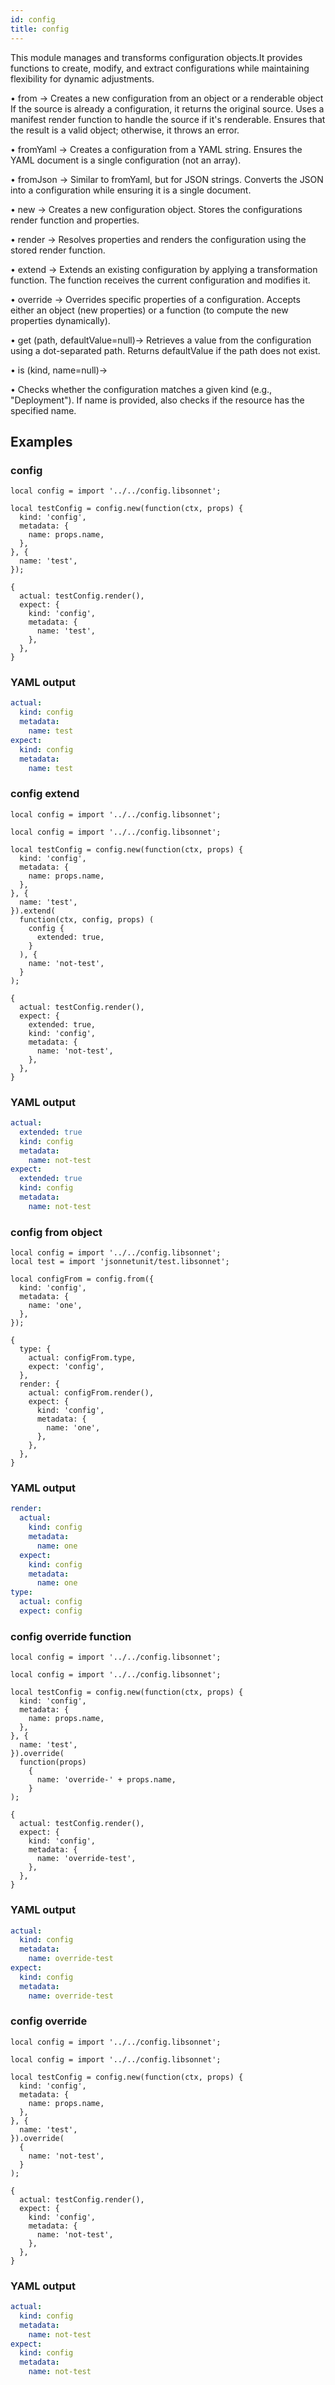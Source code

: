 ```yaml
---
id: config
title: config
---
```


This module manages and transforms configuration objects.It provides functions to create, modify, and extract configurations while maintaining flexibility for dynamic adjustments.


• from → Creates a new configuration from an object or a renderable object
   If the source is already a configuration, it returns the original source.
   Uses a manifest render function to handle the source if it's renderable.
   Ensures that the result is a valid object; otherwise, it throws an error.

• fromYaml →
Creates a configuration from a YAML string.
Ensures the YAML document is a single configuration (not an array).

• fromJson →
Similar to fromYaml, but for JSON strings.
Converts the JSON into a configuration while ensuring it is a single document.

• new →
Creates a new configuration object.
Stores the configurations render function and properties.

• render →
Resolves properties and renders the configuration using the stored render function.

• extend →
Extends an existing configuration by applying a transformation function.
The function receives the current configuration and modifies it.

• override →
Overrides specific properties of a configuration.
Accepts either an object (new properties) or a function (to compute the new properties dynamically).

• get (path, defaultValue=null)→
Retrieves a value from the configuration using a dot-separated path.
Returns defaultValue if the path does not exist.

• is (kind, name=null)→

• Checks whether the configuration matches a given kind (e.g., "Deployment").
If name is provided, also checks if the resource has the specified name.

## Examples

### config

```
local config = import '../../config.libsonnet';

local testConfig = config.new(function(ctx, props) {
  kind: 'config',
  metadata: {
    name: props.name,
  },
}, {
  name: 'test',
});

{
  actual: testConfig.render(),
  expect: {
    kind: 'config',
    metadata: {
      name: 'test',
    },
  },
}
```
### YAML output
```yaml
actual:
  kind: config
  metadata:
    name: test
expect:
  kind: config
  metadata:
    name: test
```
### config extend

```
local config = import '../../config.libsonnet';

local config = import '../../config.libsonnet';

local testConfig = config.new(function(ctx, props) {
  kind: 'config',
  metadata: {
    name: props.name,
  },
}, {
  name: 'test',
}).extend(
  function(ctx, config, props) (
    config {
      extended: true,
    }
  ), {
    name: 'not-test',
  }
);

{
  actual: testConfig.render(),
  expect: {
    extended: true,
    kind: 'config',
    metadata: {
      name: 'not-test',
    },
  },
}
```
### YAML output
```yaml
actual:
  extended: true
  kind: config
  metadata:
    name: not-test
expect:
  extended: true
  kind: config
  metadata:
    name: not-test
```
### config from object
```
local config = import '../../config.libsonnet';
local test = import 'jsonnetunit/test.libsonnet';

local configFrom = config.from({
  kind: 'config',
  metadata: {
    name: 'one',
  },
});

{
  type: {
    actual: configFrom.type,
    expect: 'config',
  },
  render: {
    actual: configFrom.render(),
    expect: {
      kind: 'config',
      metadata: {
        name: 'one',
      },
    },
  },
}
```
### YAML output
```yaml
render:
  actual:
    kind: config
    metadata:
      name: one
  expect:
    kind: config
    metadata:
      name: one
type:
  actual: config
  expect: config
```
### config override function

```
local config = import '../../config.libsonnet';

local config = import '../../config.libsonnet';

local testConfig = config.new(function(ctx, props) {
  kind: 'config',
  metadata: {
    name: props.name,
  },
}, {
  name: 'test',
}).override(
  function(props)
    {
      name: 'override-' + props.name,
    }
);

{
  actual: testConfig.render(),
  expect: {
    kind: 'config',
    metadata: {
      name: 'override-test',
    },
  },
}
```

### YAML output
```yaml
actual:
  kind: config
  metadata:
    name: override-test
expect:
  kind: config
  metadata:
    name: override-test
```

### config override

```
local config = import '../../config.libsonnet';

local config = import '../../config.libsonnet';

local testConfig = config.new(function(ctx, props) {
  kind: 'config',
  metadata: {
    name: props.name,
  },
}, {
  name: 'test',
}).override(
  {
    name: 'not-test',
  }
);

{
  actual: testConfig.render(),
  expect: {
    kind: 'config',
    metadata: {
      name: 'not-test',
    },
  },
}
```

### YAML output
```yaml
actual:
  kind: config
  metadata:
    name: not-test
expect:
  kind: config
  metadata:
    name: not-test
```

